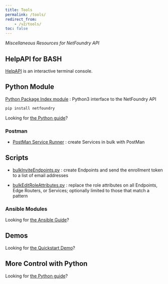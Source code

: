 ```yaml
---
title: Tools
permalink: /tools/
redirect_from:
    - /v2/tools/
toc: false
---
```


*Miscellaneous Resources for NetFoundry API*

## HelpAPI for BASH

[HelpAPI](https://github.com/netfoundry/mop-bash-helpapi) is an interactive terminal console.

## Python Module

[Python Package Index module](https://pypi.org/project/netfoundry/)
: Python3 interface to the NetFoundry API

```bash
pip install netfoundry
```

Looking for [the Python guide](/guides/python/)?

### Postman

* [PostMan Service Runner](https://github.com/netfoundry/developer-tools/raw/master/NetFoundryRunners.postman_collection.json)
: create Services in bulk with PostMan

## Scripts

* [bulkInviteEndpoints.py](https://raw.githubusercontent.com/netfoundry/developer-tools/master/bulkInviteEndpoints.py)
: create Endpoints and send the enrollment token to a list of email addresses

* [bulkEditRoleAttributes.py](https://raw.githubusercontent.com/netfoundry/developer-tools/master/bulkEditRoleAttributes.py)
: replace the role attributes on all Endpoints, Edge Routers, or Services; optionally limited to those that match a pattern

### Ansible Modules

Looking for [the Ansible Guide](/guides/ansible/)?

## Demos

Looking for [the Quickstart Demo](/guides/demo/)?

## More Control with Python

Looking for [the Python guide](/guides/python/)?
